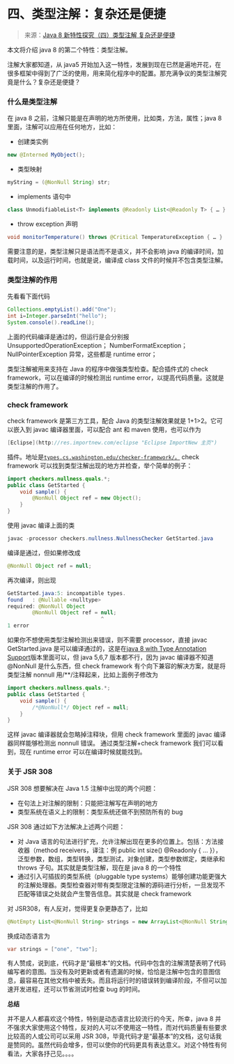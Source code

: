 # 四、类型注解：复杂还是便捷

> 来源：[Java 8 新特性探究（四）类型注解 复杂还是便捷](http://my.oschina.net/benhaile/blog/179642)

本文将介绍 java 8 的第二个特性：类型注解。

注解大家都知道，从 java5 开始加入这一特性，发展到现在已然是遍地开花，在很多框架中得到了广泛的使用，用来简化程序中的配置。那充满争议的类型注解究竟是什么？复杂还是便捷？

### **什么是类型注解**

在 java 8 之前，注解只能是在声明的地方所使用，比如类，方法，属性；java 8 里面，注解可以应用在任何地方，比如：

*   创建类实例

```java
new @Interned MyObject(); 
```

*   类型映射

```java
myString = (@NonNull String) str; 
```

*   implements 语句中

```java
class UnmodifiableList<T> implements @Readonly List<@Readonly T> { … } 
```

*   throw exception 声明

```java
void monitorTemperature() throws @Critical TemperatureException { … } 
```

需要注意的是，类型注解只是语法而不是语义，并不会影响 java 的编译时间，加载时间，以及运行时间，也就是说，编译成 class 文件的时候并不包含类型注解。

### **类型注解的作用**

先看看下面代码

```java
Collections.emptyList().add("One");
int i=Integer.parseInt("hello");
System.console().readLine(); 
```

上面的代码编译是通过的，但运行是会分别报 UnsupportedOperationException； NumberFormatException；NullPointerException 异常，这些都是 runtime error；

类型注解被用来支持在 Java 的程序中做强类型检查。配合插件式的 check framework，可以在编译的时候检测出 runtime error，以提高代码质量。这就是类型注解的作用了。

### **check framework**

check framework 是第三方工具，配合 Java 的类型注解效果就是 1+1>2。它可以嵌入到 javac 编译器里面，可以配合 ant 和 maven 使用，也可以作为

```java
[Eclipse](http://res.importnew.com/eclipse "Eclipse ImportNew 主页") 
```

插件。地址是[`types.cs.washington.edu/checker-framework/。`](http://types.cs.washington.edu/checker-framework/。) check framework 可以找到类型注解出现的地方并检查，举个简单的例子：

```java
import checkers.nullness.quals.*;
public class GetStarted {
    void sample() {
        @NonNull Object ref = new Object();
    }
} 
```

使用 javac 编译上面的类

```java
javac -processor checkers.nullness.NullnessChecker GetStarted.java 
```

编译是通过，但如果修改成

```java
@NonNull Object ref = null; 
```

再次编译，则出现

```java
GetStarted.java:5: incompatible types.
found   : @Nullable <nulltype>
required: @NonNull Object
        @NonNull Object ref = null;
                              ^
1 error 
```

如果你不想使用类型注解检测出来错误，则不需要 processor，直接 javac GetStarted.java 是可以编译通过的，这是在[java 8 with Type Annotation Support](https://jdk8.java.net/type-annotations/)版本里面可以，但 java 5,6,7 版本都不行，因为 javac 编译器不知道@NonNull 是什么东西，但 check framework 有个向下兼容的解决方案，就是将类型注解 nonnull 用/**/注释起来，比如上面例子修改为

```java
import checkers.nullness.quals.*;
public class GetStarted {
    void sample() {
        /*@NonNull*/ Object ref = null;
    }
} 
```

这样 javac 编译器就会忽略掉注释块，但用 check framework 里面的 javac 编译器同样能够检测出 nonnull 错误。 通过类型注解+check framework 我们可以看到，现在 runtime error 可以在编译时候就能找到。

### **关于 JSR 308**

JSR 308 想要解决在 Java 1.5 注解中出现的两个问题：

*   在句法上对注解的限制：只能把注解写在声明的地方
*   类型系统在语义上的限制：类型系统还做不到预防所有的 bug

JSR 308 通过如下方法解决上述两个问题：

*   对 Java 语言的句法进行扩充，允许注解出现在更多的位置上。包括：方法接收器（method receivers，译注：例 public int size() @Readonly { … }），泛型参数，数组，类型转换，类型测试，对象创建，类型参数绑定，类继承和 throws 子句。其实就是类型注解，现在是 java 8 的一个特性
*   通过引入可插拔的类型系统（pluggable type systems）能够创建功能更强大的注解处理器。类型检查器对带有类型限定注解的源码进行分析，一旦发现不匹配等错误之处就会产生警告信息。其实就是 check framework

对 JSR308，有人反对，觉得更复杂更静态了，比如

```java
@NotEmpty List<@NonNull String> strings = new ArrayList<@NonNull String>()> 
```

换成动态语言为

```java
var strings = ["one", "two"]; 
```

有人赞成，说到底，代码才是“最根本”的文档。代码中包含的注解清楚表明了代码编写者的意图。当没有及时更新或者有遗漏的时候，恰恰是注解中包含的意图信息，最容易在其他文档中被丢失。而且将运行时的错误转到编译阶段，不但可以加速开发进程，还可以节省测试时检查 bug 的时间。

**总结**

并不是人人都喜欢这个特性，特别是动态语言比较流行的今天，所幸，java 8 并不强求大家使用这个特性，反对的人可以不使用这一特性，而对代码质量有些要求比较高的人或公司可以采用 JSR 308，毕竟代码才是“最基本”的文档，这句话我是赞同的。虽然代码会增多，但可以使你的代码更具有表达意义。对这个特性有何看法，大家各抒己见。。。。